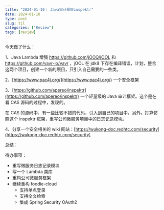 ```yaml
---
title: "2024-01-10｜ Java审计框架inspektr"
date: 2024-01-10
type: post
slug: til
categories: ["Review"]
tags: [review]
---
```


今天做了什么：

1、Java Lambda 增强 https://github.com/jOOQ/jOOL 和 https://github.com/vavr-io/vavr ，jOOL 在 jdk8 下存在编译错误，计划，整合这两个项目，创建一个新的项目，只引入自己需要的一些类。



2、[https://www.pac4j.org/](https://www.pac4j.org/) 一个安全框架



3、[https://github.com/apereo/inspektr](https://github.com/apereo/inspektr) 一个轻量级的 Java 审计框架。这个是在看 CAS 源码的过程中，发现的。

在 CAS 的源码中，有一些比较不错的代码，引入到自己的项目中，另外，打算仿照这个 inspektr 框架，重写公司微服务项目中的日志记录模块。



4、分享一个安全相关的 wiki 网站：[https://wukong-doc.redhtc.com/security](https://wukong-doc.redhtc.com/security)



总结：

待办事项：

- 重写微服务日志记录模块
- 写一个 Lambda 类库
- 重构公司微服务框架
- 继续重构 foodie-cloud
  - 支持单点登录
  - 支持全文检索
  - 集成 Spring Security OAuth2
